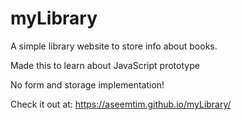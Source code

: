 # myLibrary
A simple library website to store info about books.

Made this to learn about JavaScript prototype

No form and storage implementation!

Check it out at:  https://aseemtim.github.io/myLibrary/
